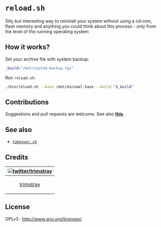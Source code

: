 # `reload.sh`

Silly but interesting way to reinstall your system without using a cd-rom, flash memory and anything you could think about this process - only from the level of the running operating system

## How it works?

Set your archive file with system backup:

```bash
_build="/mnt/system-backup.tgz"
```

Run `reload.sh`:

```bash
./bin/reload.sh --base /mnt/minimal-base --build "$_build"
```

## Contributions

Suggestions and pull requests are welcome. See also **[this](CONTRIBUTING.md)**.

## See also

* [`takeover.sh`](https://github.com/marcan/takeover.sh)

## Credits

| [![twitter/trimstray](https://avatars2.githubusercontent.com/u/31127917?s=140&v=4)](https://twitter.com/trimstray "Follow @trimstray on Twitter") |
|---|
| <p align="center"><a href="https://github.com/trimstray">trimstray</a></p> |

## License

GPLv3 : <http://www.gnu.org/licenses/>
